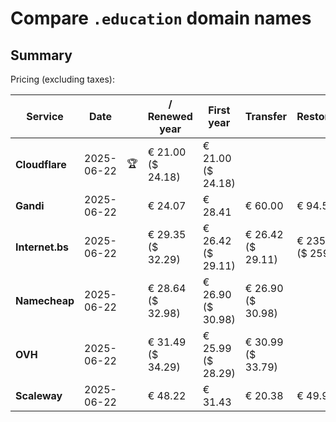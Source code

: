 # Compare `.education` domain names

## Summary

Pricing (excluding taxes):

| Service | Date |  | / Renewed year | First year | Transfer | Restoration |
|--|--|--|--|--|--|--|
| **Cloudflare** | 2025-06-22 | 🏆 | € 21.00<br>($ 24.18) | € 21.00<br>($ 24.18) |  |  |
| **Gandi** | 2025-06-22 |  | € 24.07 | € 28.41 | € 60.00 | € 94.53 |
| **Internet.bs** | 2025-06-22 |  | € 29.35<br>($ 32.29) | € 26.42<br>($ 29.11) | € 26.42<br>($ 29.11) | € 235.59<br>($ 259.49) |
| **Namecheap** | 2025-06-22 |  | € 28.64<br>($ 32.98) | € 26.90<br>($ 30.98) | € 26.90<br>($ 30.98) |  |
| **OVH** | 2025-06-22 |  | € 31.49<br>($ 34.29) | € 25.99<br>($ 28.29) | € 30.99<br>($ 33.79) |  |
| **Scaleway** | 2025-06-22 |  | € 48.22 | € 31.43 | € 20.38 | € 49.99 |
